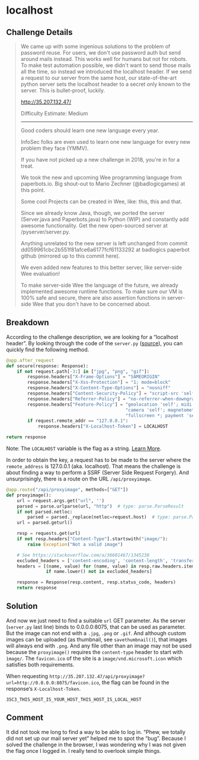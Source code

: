 # localhost
## Challenge Details
> We came up with some ingenious solutions to the problem of password reuse. For users, we don't use password auth but send around mails instead. This works well for humans but not for robots. To make test automation possible, we didn't want to send those mails all the time, so instead we introduced the localhost header. If we send a request to our server from the same host, our state-of-the-art python server sets the localhost header to a secret only known to the server. This is bullet-proof, luckily.
> 
> http://35.207.132.47/
> 
> Difficulty Estimate: Medium
> 
> ---
> Good coders should learn one new language every year.
>
> InfoSec folks are even used to learn one new language for every new problem they face (YMMV).
> 
> If you have not picked up a new challenge in 2018, you're in for a treat.
> 
> We took the new and upcoming Wee programming language from paperbots.io. Big shout-out to Mario Zechner (@badlogicgames) at this point.
> 
> Some cool Projects can be created in Wee, like: this, this and that.
> 
> Since we already know Java, though, we ported the server (Server.java and Paperbots.java) to Python (WIP) and constantly add awesome functionality. Get the new open-sourced server at /pyserver/server.py.
> 
> Anything unrelated to the new server is left unchanged from commit dd059961cbc2b551f81afce6a6177fcf61133292 at badlogics paperbot github (mirrored up to this commit here).
> 
> We even added new features to this better server, like server-side Wee evaluation!
> 
> To make server-side Wee the language of the future, we already implemented awesome runtime functions. To make sure our VM is 100% safe and secure, there are also assertion functions in server-side Wee that you don't have to be concerned about.

## Breakdown

According to the challenge description, we are looking for a “localhost header”. By looking through the code of the `server.py` ([source](https://github.com/KevSlashNull/35c3-junior-ctf/blob/master/_paperbots/server.py)), you can quickly find the following method.

```py
@app.after_request
def secure(response: Response):
    if not request.path[-3:] in ["jpg", "png", "gif"]:
        response.headers["X-Frame-Options"] = "SAMEORIGIN"
        response.headers["X-Xss-Protection"] = "1; mode=block"
        response.headers["X-Content-Type-Options"] = "nosniff"
        response.headers["Content-Security-Policy"] = "script-src 'self' 'unsafe-inline';"
        response.headers["Referrer-Policy"] = "no-referrer-when-downgrade"
        response.headers["Feature-Policy"] = "geolocation 'self'; midi 'self'; sync-xhr 'self'; microphone 'self'; " \
                                             "camera 'self'; magnetometer 'self'; gyroscope 'self'; speaker 'self'; " \
                                             "fullscreen *; payment 'self'; "
        if request.remote_addr == "127.0.0.1":
            response.headers["X-Localhost-Token"] = LOCALHOST

return response
```

Note: The `LOCALHOST` variable is the flag as a string. [Learn More](https://github.com/KevSlashNull/35c3-junior-ctf/blob/master/_paperbots/WHAT_ARE_FLAGS.md).

In order to obtain the key, a request has to be made to the server where the `remote_address` is 127.0.0.1 (aka. localhost). That means the challenge is about finding a way to perform a SSRF (Server Side Request Forgery). And unsurprisingly, there is a route on the URL `/api/proxyimage`.

```python
@app.route("/api/proxyimage", methods=["GET"])
def proxyimage():
    url = request.args.get("url", '')
    parsed = parse.urlparse(url, "http")  # type: parse.ParseResult
    if not parsed.netloc:
        parsed = parsed._replace(netloc=request.host)  # type: parse.ParseResult
    url = parsed.geturl()

    resp = requests.get(url)
    if not resp.headers["Content-Type"].startswith("image/"):
        raise Exception("Not a valid image")

    # See https://stackoverflow.com/a/36601467/1345238
    excluded_headers = ['content-encoding', 'content-length', 'transfer-encoding', 'connection']
    headers = [(name, value) for (name, value) in resp.raw.headers.items()
               if name.lower() not in excluded_headers]

    response = Response(resp.content, resp.status_code, headers)
    return response
```

## Solution

And now we just need to find a suitable `url` GET parameter. As the server (`server.py` last line) binds to 0.0.0.0:8075, that can be used as parameter. But the image can not end with a `.jpg`, `.png` or `.gif`. And although custom images can be uploaded (as thumbnail, see `savethumbnail()`), that images will always end with `.png`. And any file other than an image may not be used because the `proxyimage()` requires the `content-type` header to start with `ìmage/`. The `favicon.ico` of
the site is a `image/vnd.microsoft.icon` which satisfies both requirements.

When requesting `http://35.207.132.47/api/proxyimage?url=http://0.0.0.0:8075/favicon.ico`, the flag can be found in the response‘s `X-Localhost-Token`.

```
35C3_THIS_HOST_IS_YOUR_HOST_THIS_HOST_IS_LOCAL_HOST
```

## Comment

It did not took me long to find a way to be able to log in. “Phew, we totally did not set up our mail server yet” helped me to spot the “bug”. Because I solved the challenge in the browser, I was wondering why I was not given the flag once I logged in. I really tend to overlook simple things.
